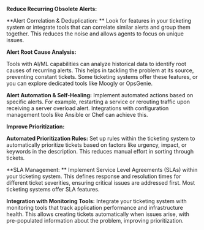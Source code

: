 **Reduce Recurring Obsolete Alerts:**

**Alert Correlation & Deduplication: **
Look for features in your ticketing system or integrate tools that can correlate similar alerts and group them together. This reduces the noise and allows agents to focus on unique issues.

**Alert Root Cause Analysis:** 

Tools with AI/ML capabilities can analyze historical data to identify root causes of recurring alerts. This helps in tackling the problem at its source, preventing constant tickets. Some ticketing systems offer these features, or you can explore dedicated tools like Moogly or OpsGenie.

**Alert Automation & Self-Healing:**
Implement automated actions based on specific alerts. For example, restarting a service or rerouting traffic upon receiving a server overload alert. Integrations with configuration management tools like Ansible or Chef can achieve this.


**Improve Prioritization:**

**Automated Prioritization Rules:** 
Set up rules within the ticketing system to automatically prioritize tickets based on factors like urgency, impact, or keywords in the description. This reduces manual effort in sorting through tickets.

**SLA Management: **
Implement Service Level Agreements (SLAs) within your ticketing system. This defines response and resolution times for different ticket severities, ensuring critical issues are addressed first. Most ticketing systems offer SLA features.

**Integration with Monitoring Tools:**
Integrate your ticketing system with monitoring tools that track application performance and infrastructure health. This allows creating tickets automatically when issues arise, with pre-populated information about the problem, improving prioritization.
